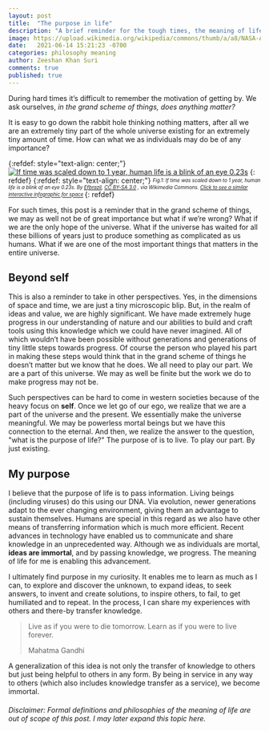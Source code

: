 ```yaml
---
layout: post
title:  "The purpose in life"
description: "A brief reminder for the tough times, the meaning of life and why there is hope"
image: https://upload.wikimedia.org/wikipedia/commons/thumb/a/a8/NASA-Apollo8-Dec24-Earthrise.jpg/1200px-NASA-Apollo8-Dec24-Earthrise.jpg
date:   2021-06-14 15:21:23 -0700
categories: philosophy meaning
author: Zeeshan Khan Suri
comments: true
published: true
---
```



During hard times it’s difficult to remember the motivation of getting by. We ask ourselves, *in the grand scheme of things, does anything matter?*

It is easy to go down the rabbit hole thinking nothing matters, after all we are an extremely tiny part of the whole universe existing for an extremely tiny amount of time. How can what we as individuals may do be of any importance? 

{:refdef: style="text-align: center;"}
[![If time was scaled down to 1 year, human life is a blink of an eye 0.23s](https://upload.wikimedia.org/wikipedia/commons/thumb/9/99/Cosmic_Calendar.png/800px-Cosmic_Calendar.png)](https://en.wikipedia.org/wiki/Cosmic_Calendar#/media/File:Cosmic_Calendar.png)
{: refdef}
{:refdef: style="text-align: center;"}
<sub><sup>*Fig.1: If time was scaled down to 1 year, human life is a blink of an eye 0.23s. By [Efbrazil](https://en.wikipedia.org/wiki/User:Efbrazil), [CC BY-SA 3.0](https://creativecommons.org/licenses/by-sa/3.0) , via Wikimedia Commons. [Click to see a similar interactive infographic for space](https://www.nikon.com/about/sp/universcale/scale.htm)*
</sup></sub>
{: refdef}


For such times, this post is a reminder that in the grand scheme of things, we may as well not be of great importance but what if we’re wrong? What if we are the only hope of the universe. What if the universe has waited for all these billions of years just to produce something as complicated as us humans. What if we are one of the most important things that matters in the entire universe.

## Beyond self

This is also a reminder to take in other perspectives. Yes, in the dimensions of space and time, we are just a tiny microscopic blip. But, in the realm of ideas and value, we are highly significant. We have made extremely huge progress in our understanding of nature and our abilities to build and craft tools using this knowledge which we could have never imagined. All of which wouldn’t have been possible without generations and generations of tiny little steps towards progress. Of course the person who played his part in making these steps would think that in the grand scheme of things he doesn’t matter but we know that he does. We all need to play our part. We are a part of this universe. We may as well be finite but the work we do to make progress may not be. 

Such perspectives can be hard to come in western societies because of the heavy focus on **self**. Once we let go of our ego, we realize that we are a part of the universe and the present. We essentially make the universe meaningful. We may be powerless mortal beings but we have this connection to the eternal. And then, we realize the answer to the question, "what is the purpose of life?" The purpose of is to live. To play our part. By just existing.

## My purpose

I believe that the purpose of life is to pass information. Living beings (including viruses) do this using our DNA. Via evolution, newer generations adapt to the ever changing environment, giving them an advantage to sustain themselves. Humans are special in this regard as we also have other means of transferring information which is much more efficient. Recent advances in technology have enabled us to communicate and share knowledge in an unprecedented way. Although we as individuals are mortal, **ideas are immortal**, and by passing knowledge, we progress. The meaning of life for me is enabling this advancement.

I ultimately find purpose in my curiosity. It enables me to learn as much as I can, to explore and discover the unknown, to expand ideas, to seek answers, to invent and create solutions, to inspire others, to fail, to get humiliated and to repeat. In the process, I can share my experiences with others and there-by transfer knowledge.

> Live as if you were to die tomorrow. Learn as if you were to live forever. 
>
> Mahatma Gandhi

A generalization of this idea is not only the transfer of knowledge to others but just being helpful to others in any form. By being in service in any way to others (which also includes knowledge transfer as a service), we become immortal.

<!-- ### Connections

Thinking beyond self also enables us to realize that we cannot exist in this world autonomously. We share our space and time with other objects. 

Certain conditions have to be met

Another perspective to consider (which goes hand-in-hand with the previous one) is to think about ourselves not as an individuals but part of something big, humanity for example. We share our space and time with others

“If you want to cook pasta sauce from scratch, you need to first create the universe.”


What gives life meaning?

Humans experience meaning and fulfillment when mastering challenging tasks. The way these tasks are approached and performed matter more than the particular choice of task. -->


###### Disclaimer: Formal definitions and philosophies of the meaning of life are out of scope of this post. I may later expand this topic here.